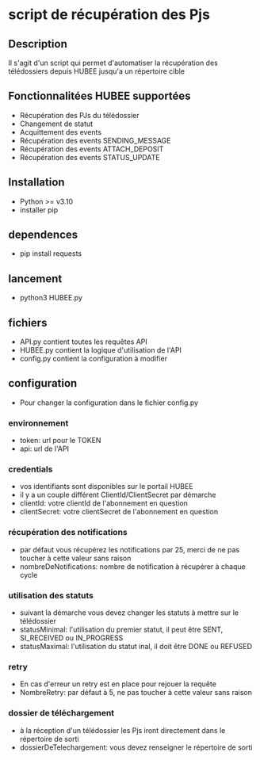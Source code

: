 
# script de récupération des Pjs

## Description
Il s'agit d'un script qui permet d'automatiser la récupération des télédossiers depuis HUBEE jusqu'a un répertoire cible

## Fonctionnalitées HUBEE supportées
- Récupération des PJs du télédossier
- Changement de statut
- Acquittement des events
- Récupération des events SENDING_MESSAGE
- Récupération des events ATTACH_DEPOSIT
- Récupération des events STATUS_UPDATE

## Installation
 - Python >= v3.10
 - installer pip
 
## dependences
 - pip install requests
 
## lancement
 - python3 HUBEE.py

## fichiers
 - API.py contient toutes les requêtes API
 - HUBEE.py contient la logique d'utilisation de l'API
 - config.py contient la configuration à modifier

## configuration
- Pour changer la configuration dans le fichier config.py

### environnement
- token: url pour le TOKEN
- api: url de l'API

### credentials
- vos identifiants sont disponibles sur le portail HUBEE
- il y a un couple différent ClientId/ClientSecret par démarche
- clientId: votre clientId de l'abonnement en question
- clientSecret: votre clientSecret de l'abonnement en question

### récupération des notifications
- par défaut vous récupérez les notifications par 25, merci de ne pas toucher à cette valeur sans raison
- nombreDeNotifications: nombre de notification à récupérer à chaque cycle

### utilisation des statuts
- suivant la démarche vous devez changer les statuts à mettre sur le télédossier
- statusMinimal: l'utilisation du premier statut, il peut être SENT, SI_RECEIVED ou IN_PROGRESS
- statusMaximal: l'utilisation du statut inal, il doit être DONE ou REFUSED

### retry
- En cas d'erreur un retry est en place pour rejouer la requête
- NombreRetry: par défaut à 5, ne pas toucher à cette valeur sans raison

### dossier de téléchargement
- à la réception d'un télédossier les Pjs iront directement dans le répertoire de sorti
- dossierDeTelechargement: vous devez renseigner le répertoire de sorti
